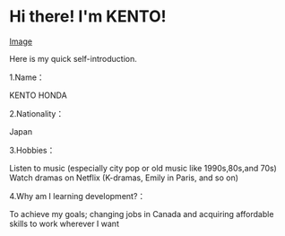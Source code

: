 <h1>Hi there! I'm KENTO!</h1>

[Image](/Users/hondataketo/Desktop/code/my_first_github_page/IMG_1924.JPG)

Here is my quick self-introduction.

1.Name：

KENTO HONDA

2.Nationality：

Japan

3.Hobbies：

Listen to music (especially city pop or old music like 1990s,80s,and 70s)
Watch dramas on Netflix (K-dramas, Emily in Paris, and so on)

4.Why am I learning development?：

To achieve my goals; changing jobs in Canada and acquiring affordable skills to work wherever I want

<!-- My name is KENTO HONDA, a 29-years-old guy from Japan. -->

<!-- During my free time, I like to listen to music (especially city pop or old music like 1990s,80s,and 70s), watch dramas on Netflix (K-dramas, Emily in Paris, and so on), and just kick back and relax at home. -->

<!-- You can use the [editor on GitHub](https://github.com/keento0809/my_first_github_page/edit/gh-pages/index.md) to maintain and preview the content for your website in Markdown files.

Whenever you commit to this repository, GitHub Pages will run [Jekyll](https://jekyllrb.com/) to rebuild the pages in your site, from the content in your Markdown files.

### Markdown

Markdown is a lightweight and easy-to-use syntax for styling your writing. It includes conventions for

```markdown
Syntax highlighted code block

# Header 1

## Header 2

### Header 3

- Bulleted
- List

1. Numbered
2. List

**Bold** and _Italic_ and `Code` text

[Link](url) and ![Image](src)
```

For more details see [Basic writing and formatting syntax](https://docs.github.com/en/github/writing-on-github/getting-started-with-writing-and-formatting-on-github/basic-writing-and-formatting-syntax).

### Jekyll Themes

Your Pages site will use the layout and styles from the Jekyll theme you have selected in your [repository settings](https://github.com/keento0809/my_first_github_page/settings/pages). The name of this theme is saved in the Jekyll `_config.yml` configuration file.

### Support or Contact

Having trouble with Pages? Check out our [documentation](https://docs.github.com/categories/github-pages-basics/) or [contact support](https://support.github.com/contact) and we’ll help you sort it out. -->
